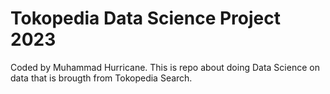 # Tokopedia Data Science Project 2023
Coded by Muhammad Hurricane. This is repo about doing Data Science on data that is brougth from Tokopedia Search.
